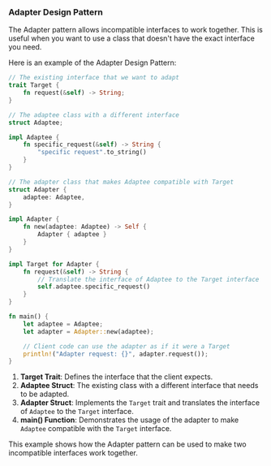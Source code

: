 ### Adapter Design Pattern

The Adapter pattern allows incompatible interfaces to work together. This is useful when you want to use a class that doesn't have the exact interface you need.

Here is an example of the Adapter Design Pattern:

```rust
// The existing interface that we want to adapt
trait Target {
    fn request(&self) -> String;
}

// The adaptee class with a different interface
struct Adaptee;

impl Adaptee {
    fn specific_request(&self) -> String {
        "specific request".to_string()
    }
}

// The adapter class that makes Adaptee compatible with Target
struct Adapter {
    adaptee: Adaptee,
}

impl Adapter {
    fn new(adaptee: Adaptee) -> Self {
        Adapter { adaptee }
    }
}

impl Target for Adapter {
    fn request(&self) -> String {
        // Translate the interface of Adaptee to the Target interface
        self.adaptee.specific_request()
    }
}

fn main() {
    let adaptee = Adaptee;
    let adapter = Adapter::new(adaptee);

    // Client code can use the adapter as if it were a Target
    println!("Adapter request: {}", adapter.request());
}
```

1. **Target Trait**: Defines the interface that the client expects.
2. **Adaptee Struct**: The existing class with a different interface that needs to be adapted.
3. **Adapter Struct**: Implements the `Target` trait and translates the interface of `Adaptee` to the `Target` interface.
4. **main() Function**: Demonstrates the usage of the adapter to make `Adaptee` compatible with the `Target` interface.

This example shows how the Adapter pattern can be used to make two incompatible interfaces work together.
